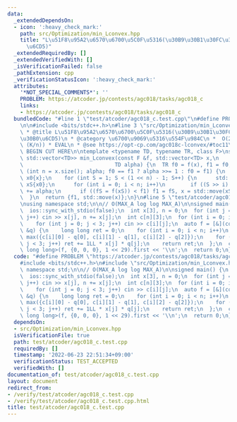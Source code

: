 ```yaml
---
data:
  _extendedDependsOn:
  - icon: ':heavy_check_mark:'
    path: src/Optimization/min_Lconvex.hpp
    title: "L\u51F8\u95A2\u6570\u6700\u5C0F\u5316(\u30B9\u30B1\u30FC\u30EA\u30F3\u30B0\
      \u6CD5)"
  _extendedRequiredBy: []
  _extendedVerifiedWith: []
  _isVerificationFailed: false
  _pathExtension: cpp
  _verificationStatusIcon: ':heavy_check_mark:'
  attributes:
    '*NOT_SPECIAL_COMMENTS*': ''
    PROBLEM: https://atcoder.jp/contests/agc018/tasks/agc018_c
    links:
    - https://atcoder.jp/contests/agc018/tasks/agc018_c
  bundledCode: "#line 1 \"test/atcoder/agc018_c.test.cpp\"\n#define PROBLEM \"https://atcoder.jp/contests/agc018/tasks/agc018_c\"\
    \n\n#include <bits/stdc++.h>\n#line 3 \"src/Optimization/min_Lconvex.hpp\"\n/**\n\
    \ * @title L\u51F8\u95A2\u6570\u6700\u5C0F\u5316(\u30B9\u30B1\u30FC\u30EA\u30F3\
    \u30B0\u6CD5)\n * @category \u6700\u9069\u5316\u554F\u984C\n *  O(2^n n^2 log\
    \ (K/n)) * EVAL\n * @see https://opt-cp.com/agc018c-lconvex/#toc11\n */\n\n//\
    \ BEGIN CUT HERE\n\ntemplate <typename TD, typename TR, class F>\nstd::pair<TR,\
    \ std::vector<TD>> min_Lconvex(const F &f, std::vector<TD> x,\n              \
    \                             TD alpha) {\n  TR f0 = f(x), f1 = f0, fS;\n  for\
    \ (int n = x.size(); alpha; f0 == f1 ? alpha >>= 1 : f0 = f1) {\n    std::vector<TD>\
    \ x0{x};\n    for (int S = 1; S < (1 << n) - 1; S++) {\n      std::vector<TD>\
    \ xS{x0};\n      for (int i = 0; i < n; i++)\n        if ((S >> i) & 1) xS[i]\
    \ += alpha;\n      if ((fS = f(xS)) < f1) f1 = fS, x = std::move(xS);\n    }\n\
    \  }\n  return {f1, std::move(x)};\n}\n#line 5 \"test/atcoder/agc018_c.test.cpp\"\
    \nusing namespace std;\n\n// O(MAX_A log log MAX_A)\n\nsigned main() {\n  cin.tie(0);\n\
    \  ios::sync_with_stdio(false);\n  int x[3], n = 0;\n  for (int j = 0; j < 3;\
    \ j++) cin >> x[j], n += x[j];\n  int c[n][3];\n  for (int i = 0; i < n; i++)\n\
    \    for (int j = 0; j < 3; j++) cin >> c[i][j];\n  auto f = [&](const std::vector<int>\
    \ &q) {\n    long long ret = 0;\n    for (int i = 0; i < n; i++)\n      ret +=\
    \ max({c[i][0] - q[0], c[i][1] - q[1], c[i][2] - q[2]});\n    for (int j = 0;\
    \ j < 3; j++) ret += 1LL * x[j] * q[j];\n    return ret;\n  };\n  cout << min_Lconvex<int,\
    \ long long>(f, {0, 0, 0}, 1 << 29).first << '\\n';\n  return 0;\n}\n"
  code: "#define PROBLEM \"https://atcoder.jp/contests/agc018/tasks/agc018_c\"\n\n\
    #include <bits/stdc++.h>\n#include \"src/Optimization/min_Lconvex.hpp\"\nusing\
    \ namespace std;\n\n// O(MAX_A log log MAX_A)\n\nsigned main() {\n  cin.tie(0);\n\
    \  ios::sync_with_stdio(false);\n  int x[3], n = 0;\n  for (int j = 0; j < 3;\
    \ j++) cin >> x[j], n += x[j];\n  int c[n][3];\n  for (int i = 0; i < n; i++)\n\
    \    for (int j = 0; j < 3; j++) cin >> c[i][j];\n  auto f = [&](const std::vector<int>\
    \ &q) {\n    long long ret = 0;\n    for (int i = 0; i < n; i++)\n      ret +=\
    \ max({c[i][0] - q[0], c[i][1] - q[1], c[i][2] - q[2]});\n    for (int j = 0;\
    \ j < 3; j++) ret += 1LL * x[j] * q[j];\n    return ret;\n  };\n  cout << min_Lconvex<int,\
    \ long long>(f, {0, 0, 0}, 1 << 29).first << '\\n';\n  return 0;\n}"
  dependsOn:
  - src/Optimization/min_Lconvex.hpp
  isVerificationFile: true
  path: test/atcoder/agc018_c.test.cpp
  requiredBy: []
  timestamp: '2022-06-23 22:51:34+09:00'
  verificationStatus: TEST_ACCEPTED
  verifiedWith: []
documentation_of: test/atcoder/agc018_c.test.cpp
layout: document
redirect_from:
- /verify/test/atcoder/agc018_c.test.cpp
- /verify/test/atcoder/agc018_c.test.cpp.html
title: test/atcoder/agc018_c.test.cpp
---
```

